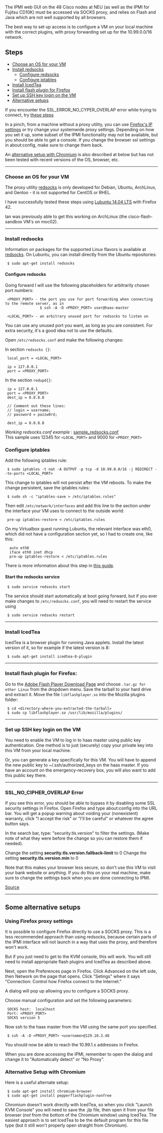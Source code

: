 The IPMI web GUI on the 48 Cisco nodes at NEU (as well as the IPMI for Fujitsu CD10K) must be accessed via SOCKS proxy, and relies on Flash and Java which are not well supported by all browsers.  

The best way to set up access is to configure a VM on your local machine with the correct plugins, with proxy forwarding set up for the 10.99.0.0/16 network.

## Steps
* [Choose an OS for your VM](#choose-an-os-for-your-vm)
* [Install redsocks](#install-redsocks)
    * [Configure redsocks](#configure-redsocks)
    * [Configure iptables](#configure-iptables)
* [Install IcedTea](#install-icedtea)
* [Install flash plugin for Firefox](#install-flash-plugin-for-firefox)
* [Set up SSH key login on the VM](#set-up-ssh-key-login-on-the-vm)
* [Alternative setups](#some-alternative-setups)

If you encounter the SSL_ERROR_NO_CYPER_OVERLAP error while trying to connect, try [these steps](#ssl_no_cipher_overlap-error)

In a pinch, from a machine without a proxy utility, you can use [Firefox's IP settings](#using-firefox-proxy-settings) or try change your systemwide proxy settings.  Depending on how you set it up, some subset of the IPMI functionality may not be available, but you should be able to get a console.  If you change the browser ssl settings in about:config, make sure to change them back.

An [alternative setup with Chromium](#alternative-setup-with-chromium) is also described at below but has not been tested with recent versions of the OS, browser, etc.

***

### Choose an OS for your VM

The proxy utility [redsocks](http://darkk.net.ru/redsocks/) is only developed for Debian, Ubuntu, ArchLinux, and Gentoo - it is not supported for CentOS or RHEL.  

I have successfully tested these steps using [Lubuntu 14.04 LTS](https://help.ubuntu.com/community/Lubuntu/GetLubuntu) with Firefox 42.

Ian was previously able to get this working on ArchLinux (the cisco-flash-sandbox VM's on moc02).

***

### Install redsocks

Information on packages for the supported Linux flavors is available at [redsocks](http://darkk.net.ru/redsocks/).  On Lubuntu, you can install directly from the Ubuntu repositories:

     $ sudo apt-get install redsocks


#### Configure redsocks
Going forward I will use the following placeholders for arbitrarily chosen port numbers:

     <PROXY_PORT> - the port you use for port forwarding when connecting to the remote server, as in 
                    $ ssh -A -D <PROXY_PORT> user@haas-master

     <LOCAL_PORT> - an arbitrary unused port for redsocks to listen on

You can use any unused port you want, as long as you are consistent.  For extra security, it's a good idea not to use the defaults.

Open `/etc/redsocks.conf` and make the following changes:

In section `redsocks {}`:
     
     local_port = <LOCAL_PORT>
     
     ip = 127.0.0.1
     port = <PROXY_PORT>

In the section `redupd{}`:

     ip = 127.0.0.1
     port = <PROXY_PORT>
     dest_ip = 8.8.8.8

     // Comment out these lines:
     // login = username;
     // password = pazzw0rd;
    
     dest_ip = 8.8.8.8
     
*Working redsocks.conf example* \: [sample_redsocks.conf](sample_redsocks.conf)    
This sample uses 12345 for `<LOCAL_PORT>` and 9000 for `<PROXY_PORT>` 

### Configure iptables

Add the following iptables rule:

     $ sudo iptables -t nat -A OUTPUT -p tcp -d 10.99.0.0/16 -j REDIRECT --to-ports <LOCAL_PORT>

This change to iptables will not persist after the VM reboots.  To make the change persistent, save the iptables rules:

     $ sudo sh -c "iptables-save > /etc/iptables.rules"

Then edit `/etc/network/interfaces` and add this line to the section under the interface your VM uses to connect to the outside world:

     pre-up iptables-restore < /etc/iptables.rules

On my Virtualbox guest running Lubuntu, the relevant interface was eth0, which did not have a configuration section yet, so I had to create one, like this:

      auto eth0
      iface eth0 inet dhcp
      pre-up iptables-restore < /etc/iptables.rules

There is more information about this step in [this guide](https://help.ubuntu.com/community/IptablesHowTo).

#### Start the redsocks service

     $ sudo service redsocks start

The service should start automatically at boot going forward, but if you ever make changes to `/etc/redsocks.conf`, you will need to restart the service using 

     $ sudo service redsocks restart

***

### Install IcedTea

IcedTea is a browser plugin for running Java applets.  Install the latest version of it, so for example if the latest version is 8:

     $ sudo apt-get install icedtea-8-plugin 

***

### Install flash plugin for Firefox:

Go to the [Adobe Flash Player Download Page](https://get.adobe.com/flashplayer/) and choose `.tar.gz for other Linux` from the dropdown menu.  Save the tarball to your hard drive and extract it.  Move the file `libflashplayer.so` into the Mozilla plugins folder:
     
     $ cd <directory-where-you-extracted-the-tarball>
     $ sudo cp libflashplayer.so /usr/lib/mozilla/plugins/

***

### Set up SSH key login on the VM

You need to enable the VM to log in to haas master using public key authentication.  One method is to just (securely) copy your private key into this VM from your local machine.  

Or, you can generate a key specifically for this VM.  You will have to append the new public key to ~/.ssh/authorized_keys on the haas master.   If you have an account on the emergency-recovery box, you will also want to add this public key there.

*** 

### SSL_NO_CIPHER_OVERLAP Error
If you see this error, you should be able to bypass it by disabling some SSL security settings in Firefox.  Open Firefox and type about:config into the URL bar.  You will get a popup warning about voiding your (nonexistent) warranty, click "I accept the risk" or "I'll be careful" or whatever the agree button says.

In the search bar, type: "security.tls.version" to filter the settings.  (Make note of what they were before the change so you can restore them if needed).

Change the setting **security.tls.version.fallback-limit** to 0
Change the setting **security.tls.version.min** to 0

Note that this makes your browser less secure, so don't use this VM to visit your bank website or anything.  If you do this on your real machine, make sure to change the settings back when you are done connecting to IPMI.

[Source](http://www.ryananddebi.com/2014/12/10/bypassing-the-ssl_error_no_cypher_overlap-error-in-firefox-34/)


***

## Some alternative setups

### Using Firefox proxy settings

It is possible to configure Firefox directly to use a SOCKS proxy.  This is a less recommended approach than using redsocks, because certain parts of the IPMI interface will not launch in a way that uses the proxy, and therefore won't work.

But if you just need to get to the KVM console, this will work.  You will still need to install appropriate flash plugins and IcedTea as described above.

Next, open the Preferences page in Firefox.  Click Advanced on the left side, then Network on the page that opens.  Click "Setings" where it says "Connection: Control how Firefox connect to the Internet."

A dialog will pop up allowing you to configure a SOCKS proxy.

Choose manual configuration and set the following parameters:

     SOCKS host:  localhost
     Port: <PROXY_PORT>
     SOCKS version 5 

Now ssh to the haas master from the VM using the same port you specified.

     $ ssh -A -D <PROXY_PORT> <username>@129.10.3.48

You should now be able to reach the 10.99.1.x addresses in Firefox.

When you are done accessing the IPMI, remember to open the dialog and change it to "Automatically detect" or "No Proxy".

### Alternative Setup with Chromium

Here is a useful alternate setup:

     $ sudo apt-get install chromium-browser
     $ sudo apt-get install pepperflashplugin-nonfree

Chromium doesn't work directly with IcedTea, so when you click "Launch KVM Console" you will need to save the .jlp file, then open it from your file browser (*not* from the bottom of the Chromium window) using IcedTea.  The easiest approach is to set IcedTea to be the default program for this file type (but it still won't properly open straight from Chromium).

